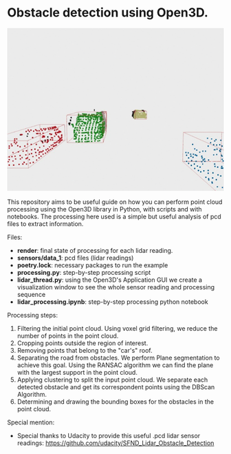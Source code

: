 # Obstacle detection using Open3D.

![detection_gif](./results/data_1.gif)

This repository aims to be useful guide on how you can perform point cloud processing using the Open3D library in Python, with scripts and with notebooks. The processing here used is a simple but useful analysis of pcd files to extract information.

Files:
- **render**: final state of processing for each lidar reading.
- **sensors/data_1**: pcd files (lidar readings)
- **poetry.lock**: necessary packages to run the example
- **processing.py**: step-by-step processing script
- **lidar_thread.py**: using the Open3D's Application GUI we create a visualization window to see the whole sensor reading and processing sequence
- **lidar_processing.ipynb**: step-by-step processing python notebook

Processing steps:
1. Filtering the initial point cloud. Using voxel grid filtering, we reduce the number of points in the point cloud.
2. Cropping points outside the region of interest.
3. Removing points that belong to the "car's" roof.
4. Separating the road from obstacles. We perform Plane segmentation to achieve this goal. Using the RANSAC algorithm we can find the plane with the largest support in the point cloud.
5. Applying clustering to split the input point cloud. We separate each detected obstacle and get its correspondent points using the DBScan Algorithm.
6. Determining and drawing the bounding boxes for the obstacles in the point cloud.

Special mention:
- Special thanks to Udacity to provide this useful .pcd lidar sensor readings: https://github.com/udacity/SFND_Lidar_Obstacle_Detection